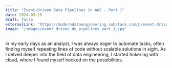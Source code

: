 ```yaml
---
title: "Event-Driven Data Pipelines in AWS - Part 1"
date: 2024-03-25
draft: false
externalLink: "https://moderndataengineering.substack.com/p/event-driven-data-pipelines-in-aws"
image: "/images/event_driven_de_pipelines_part_1.jpg"
---
```

In my early days as an analyst, I was always eager to automate tasks, often finding myself repeating lines of code without scalable solutions in sight. As I delved deeper into the field of data engineering, I started tinkering with cloud, where I found myself hooked on the possibilities.
